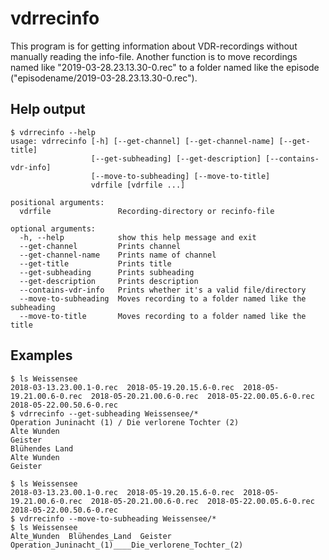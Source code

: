 # vdrrecinfo

This program is for getting information about VDR-recordings without manually reading the info-file.
Another function is to move recordings named like "2019-03-28.23.13.30-0.rec" to a folder named like the episode ("episodename/2019-03-28.23.13.30-0.rec").


## Help output

```
$ vdrrecinfo --help
usage: vdrrecinfo [-h] [--get-channel] [--get-channel-name] [--get-title]
                  [--get-subheading] [--get-description] [--contains-vdr-info]
                  [--move-to-subheading] [--move-to-title]
                  vdrfile [vdrfile ...]

positional arguments:
  vdrfile               Recording-directory or recinfo-file

optional arguments:
  -h, --help            show this help message and exit
  --get-channel         Prints channel
  --get-channel-name    Prints name of channel
  --get-title           Prints title
  --get-subheading      Prints subheading
  --get-description     Prints description
  --contains-vdr-info   Prints whether it's a valid file/directory
  --move-to-subheading  Moves recording to a folder named like the subheading
  --move-to-title       Moves recording to a folder named like the title
```


## Examples

```
$ ls Weissensee
2018-03-13.23.00.1-0.rec  2018-05-19.20.15.6-0.rec  2018-05-19.21.00.6-0.rec  2018-05-20.21.00.6-0.rec  2018-05-22.00.05.6-0.rec  2018-05-22.00.50.6-0.rec
$ vdrrecinfo --get-subheading Weissensee/*
Operation Juninacht (1) / Die verlorene Tochter (2)
Alte Wunden
Geister
Blühendes Land
Alte Wunden
Geister
```

```
$ ls Weissensee
2018-03-13.23.00.1-0.rec  2018-05-19.20.15.6-0.rec  2018-05-19.21.00.6-0.rec  2018-05-20.21.00.6-0.rec  2018-05-22.00.05.6-0.rec  2018-05-22.00.50.6-0.rec
$ vdrrecinfo --move-to-subheading Weissensee/*
$ ls Weissensee
Alte_Wunden  Blühendes_Land  Geister  Operation_Juninacht_(1)____Die_verlorene_Tochter_(2)
```
